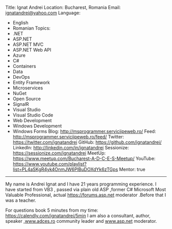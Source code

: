 Title: Ignat Andrei
Location: Bucharest, Romania
Email: ignatandrei@yahoo.com
Language:
  - English 
  - Romanian
Topics:
  - .NET
  - ASP.NET
  - ASP.NET MVC
  - ASP.NET Web API
  - Azure
  - C#
  - Containers
  - Data
  - DevOps
  - Entity Framework
  - Microservices
  - NuGet
  - Open Source
  - SignalR
  - Visual Studio
  - Visual Studio Code
  - Web Development
  - Windows Development
  - Windows Forms
Blog: http://msprogrammer.serviciipeweb.ro/
Feed: http://msprogrammer.serviciipeweb.ro/feed/
Twitter: https://twitter.com/ignatandrei
GitHub: https://github.com/ignatandrei/
LinkedIn: http://linkedin.com/in/ignatandrei
Sessionize: https://sessionize.com/ignatandrei
MeetUp: https://www.meetup.com/Bucharest-A-D-C-E-S-Meetup/
YouTube: https://www.youtube.com/playlist?list=PL4aSKgR4yk4OnmJW6PlBuDOXdYk6zTGps
Mentor: true
---
My name is Andrei Ignat and I have 21 years programming experience. I have started from VB3 , passed via plain old ASP ,former C# Microsoft Most Valuable Professional, actual https://forums.asp.net moderator .Before that I was a teacher.

For questions book 5 minutes from my time:
https://calendly.com/ignatandrei/5min
I am also a consultant, author, speaker ,www.adces.ro community leader and www.asp.net moderator.
